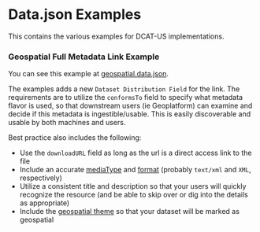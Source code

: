 # Data.json Examples
This contains the various examples for DCAT-US implementations.

### Geospatial Full Metadata Link Example
You can see this example at [geospatial.data.json](./geospatial.data.json).

The examples adds a new `Dataset Distribution Field` for the link. 
The requirements are to utilize the `conformsTo` field to specify what metadata flavor is used, 
so that downstream users (ie Geoplatform) can examine and decide if this metadata is ingestible/usable. 
This is easily discoverable and usable by both machines and users.

Best practice also includes the following:

- Use the `downloadURL` field as long as the url is a direct access link to the file
- Include an accurate [mediaType](https://resources.data.gov/resources/dcat-us/#distribution-mediaType) and [format](https://resources.data.gov/resources/dcat-us/#distribution-format) (probably `text/xml` and `XML`, respectively)
- Utilize a consistent title and description so that your users will quickly recognize the resource (and be able to skip over or dig into the details as appropriate)
- Include the [geospatial theme](./geospatial.data.json#L24) so that your dataset will be marked as geospatial